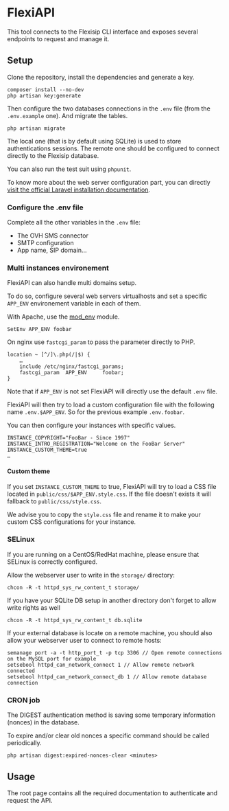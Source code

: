 # FlexiAPI

This tool connects to the Flexisip CLI interface and exposes several endpoints to request and manage it.

## Setup

Clone the repository, install the dependencies and generate a key.

    composer install --no-dev
    php artisan key:generate

Then configure the two databases connections in the `.env` file (from the `.env.example` one). And migrate the tables.

    php artisan migrate

The local one (that is by default using SQLite) is used to store authentications sessions. The remote one should be configured to connect directly to the Flexisip database.

You can also run the test suit using `phpunit`.

To know more about the web server configuration part, you can directly [visit the official Laravel installation documentation](https://laravel.com/docs/6.x).

### Configure the .env file

Complete all the other variables in the `.env` file:
- The OVH SMS connector
- SMTP configuration
- App name, SIP domain…

### Multi instances environement

FlexiAPI can also handle multi domains setup.

To do so, configure several web servers virtualhosts and set a specific `APP_ENV` environement variable in each of them.

With Apache, use the [mod_env](https://httpd.apache.org/docs/2.4/mod/mod_env.html) module.

    SetEnv APP_ENV foobar

On nginx use `fastcgi_param` to pass the parameter directly to PHP.

    location ~ [^/]\.php(/|$) {
        …
        include /etc/nginx/fastcgi_params;
        fastcgi_param  APP_ENV     foobar;
    }

Note that if `APP_ENV` is not set FlexiAPI will directly use the default `.env` file.

FlexiAPI will then try to load a custom configuration file with the following name `.env.$APP_ENV`. So for the previous example `.env.foobar`.

You can then configure your instances with specific values.

    INSTANCE_COPYRIGHT="FooBar - Since 1997"
    INSTANCE_INTRO_REGISTRATION="Welcome on the FooBar Server"
    INSTANCE_CUSTOM_THEME=true
    …

#### Custom theme

If you set `INSTANCE_CUSTOM_THEME` to true, FlexiAPI will try to load a CSS file located in `public/css/$APP_ENV.style.css`. If the file doesn't exists it will fallback to `public/css/style.css`.

We advise you to copy the `style.css` file and rename it to make your custom CSS configurations for your instance.

### SELinux

If you are running on a CentOS/RedHat machine, please ensure that SELinux is correctly configured.

Allow the webserver user to write in the `storage/` directory:

    chcon -R -t httpd_sys_rw_content_t storage/

If you have your SQLite DB setup in another directory don't forget to allow write rights as well

    chcon -R -t httpd_sys_rw_content_t db.sqlite

If your external database is locate on a remote machine, you should also allow your webserver user to connect to remote hosts:

    semanage port -a -t http_port_t -p tcp 3306 // Open remote connections on the MySQL port for example
    setsebool httpd_can_network_connect 1 // Allow remote network connected
    setsebool httpd_can_network_connect_db 1 // Allow remote database connection

### CRON job

The DIGEST authentication method is saving some temporary information (nonces) in the database.

To expire and/or clear old nonces a specific command should be called periodically.

    php artisan digest:expired-nonces-clear <minutes>

## Usage

The root page contains all the required documentation to authenticate and request the API.
